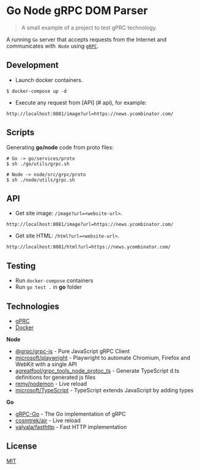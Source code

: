 # Go Node gRPC DOM Parser

> A small example of a project to test gPRC technology.

A running `Go` server that accepts requests from the Internet and communicates with` Node` using [`gRPC`](https://grpc.io/).

## Development

- Launch docker containers.

```shell
$ docker-compose up -d
```

- Execute any request from [API] (# api), for example:

`http://localhost:8081/image?url=https://news.ycombinator.com/`

## Scripts

Generating **go/node** code from proto files:

```shell
# Go -> go/services/proto
$ sh ./go/utils/grpc.sh

# Node -> node/src/grpc/proto
$ sh ./node/utils/grpc.sh
```

## API

- Get site image: `/image?url=<website-url>`.

`http://localhost:8081/image?url=https://news.ycombinator.com/`

- Get site HTML: `/html?url=<website-url>`.

`http://localhost:8081/html?url=https://news.ycombinator.com/`

## Testing

- Run `docker-compose` containers
- Run `go test .` in **go** folder

## Technologies

- [gPRC](https://grpc.io/)
- [Docker](https://www.docker.com/)

**Node**

- [@grpc/grpc-js](https://www.npmjs.com/package/@grpc/grpc-js) - Pure JavaScript gRPC Client
- [microsoft/playwright](https://github.com/microsoft/playwright) - Playwright to automate Chromium, Firefox and WebKit with a single API
- [agreatfool/grpc_tools_node_protoc_ts](https://github.com/agreatfool/grpc_tools_node_protoc_ts) - Generate TypeScript d.ts definitions for generated js files
- [remy/nodemon](https://github.com/remy/nodemon) - Live reload
- [microsoft/TypeScript](https://github.com/microsoft/TypeScript) - TypeScript extends JavaScript by adding types

**Go**

- [gRPC-Go](https://google.golang.org/grpc) - The Go implementation of gRPC
- [cosmtrek/air](https://github.com/cosmtrek/air) - Live reload
- [valyala/fasthttp](https://github.com/valyala/fasthttp) - Fast HTTP implementation

## License

[MIT](https://opensource.org/licenses/MIT)
